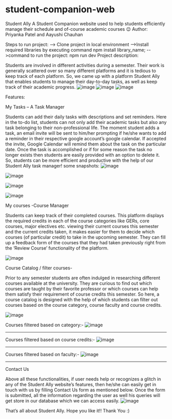 # student-companion-web
Student Ally
A Student Companion website used to help students efficiently manage their schedule and of-course academic courses :wink:
Author: Priyanka Patel and Aayushi Chauhan

Steps to run project:
--> Clone project in local environment
-->Install required libraries by executing command npm install library_name;
-->command to run the project: npm run dev
Project description:

Students are involved in different activities during a semester. Their work is generally scattered over so many different platforms and it is tedious to keep track of each platform. So, we came up with a platform Student Ally that enables students to manage their day-to-day tasks, as well as keep track of their academic progress. 
![image](https://user-images.githubusercontent.com/55100262/126938779-03f3a052-3243-4479-942d-143282d99a03.png)
![image](https://user-images.githubusercontent.com/55100262/126938803-0064812b-364f-4c00-82b3-87712ae5e699.png)
![image](https://user-images.githubusercontent.com/55100262/126938812-6fbb78b1-85b8-464f-aaf6-bc9082667c0b.png)


Features:


My Tasks – A Task Manager

Students can add their daily tasks with descriptions and set reminders. Here in the to-do list, students can not only add their academic tasks but also any task belonging to their non-professional life. The moment student adds a task, an email invite will be sent to him/her prompting if he/she wants to add a reminder in their respective google account’s google calendar. If accepted the invite, Google Calendar will remind them about the task on the particular date. Once the task is accomplished or if for some reason the task no longer exists then students are easily provided with an option to delete it. So, students can be more efficient and productive with the help of our Student Ally task manager! 
some snapshots:
![image](https://user-images.githubusercontent.com/55100262/126938838-2d381389-b7f6-44c6-83bb-1d54a82a92a1.png)

![image](https://user-images.githubusercontent.com/55100262/126938848-a449b5fb-0c15-4add-ab62-5c7335abfd5a.png)

![image](https://user-images.githubusercontent.com/55100262/126938857-715553ba-b97c-4cf2-89b8-265500e17dbf.png)

![image](https://user-images.githubusercontent.com/55100262/126938860-e1777718-1712-421b-a91c-25493733685c.png)

My courses -Course Manager

Students can keep track of their completed courses. This platform displays the required   credits in each of the course categories like GERs, core courses, major electives etc. viewing their current courses this semester and the current credits taken, it makes easier for them to decide which courses (of particular credit) to take in the upcoming semester. 
They can fill up a feedback form of the courses that they had taken previously right from the ‘Review Course’ functionality of the platform. 

![image](https://user-images.githubusercontent.com/55100262/126938884-abd3d5dd-397c-4de8-82e6-b195f0e08929.png)

Course Catalog / filter courses-

Prior to any semester students are often indulged in researching different courses available at the university. They are curious to find out which courses are taught by their favorite professor or which courses can help them satisfy their requirement of course credits this semester. So here, a course catalog is designed with the help of which students can filter out courses based on the course category, course faculty and course credits. 

![image](https://user-images.githubusercontent.com/55100262/126938950-017cf4b5-5af7-41ba-9f43-2619e6d41af7.png)

Courses filtered based on category:-
![image](https://user-images.githubusercontent.com/55100262/126938962-6af7009c-9ec7-4acd-910d-60941a63d8ea.png)

**********************************************************************************************************
Courses filtered based on course credits:- 
![image](https://user-images.githubusercontent.com/55100262/126938985-e41d97dc-3b93-496a-aa17-fbfadf6a64b4.png)

**********************************************************************************************************

Courses filtered based on faculty:-
![image](https://user-images.githubusercontent.com/55100262/126939003-57dbc8fd-4fbb-4cfa-a0d2-0720a66aa0b6.png)

**********************************************************************************************************

Contact Us

Above all these functionalities, if user needs help or recognizes a glitch in any of the Student Ally website’s features, then he/she can easily get in touch with us by filling Contact Us form as mentioned below. Once the form is submitted, all the information regarding the user as well his queries will get store in our database which we can access easily. 
![image](https://user-images.githubusercontent.com/55100262/126939025-574436ae-c0d9-499d-80d7-1569fb1e7e88.png)


That’s all about Student Ally. Hope you like it!! Thank You :)
